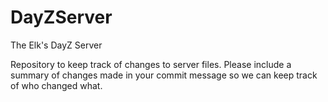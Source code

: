 # DayZServer
The Elk's DayZ Server

Repository to keep track of changes to server files.  Please include a summary of changes made in your commit message so we can keep track of who changed what.
